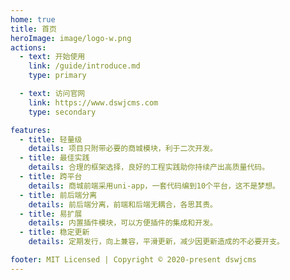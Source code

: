 ```yaml
---
home: true
title: 首页
heroImage: image/logo-w.png
actions:
  - text: 开始使用
    link: /guide/introduce.md
    type: primary

  - text: 访问官网
    link: https://www.dswjcms.com
    type: secondary

features:
  - title: 轻量级
    details: 项目只附带必要的商城模块，利于二次开发。
  - title: 最佳实践
    details: 合理的框架选择，良好的工程实践助你持续产出高质量代码。
  - title: 跨平台
    details: 商城前端采用uni-app，一套代码编到10个平台，这不是梦想。
  - title: 前后端分离
    details: 前后端分离，前端和后端无耦合，各思其责。
  - title: 易扩展
    details: 内置插件模块，可以方便插件的集成和开发。
  - title: 稳定更新
    details: 定期发行，向上兼容，平滑更新，减少因更新造成的不必要开支。

footer: MIT Licensed | Copyright © 2020-present dswjcms
---
```


